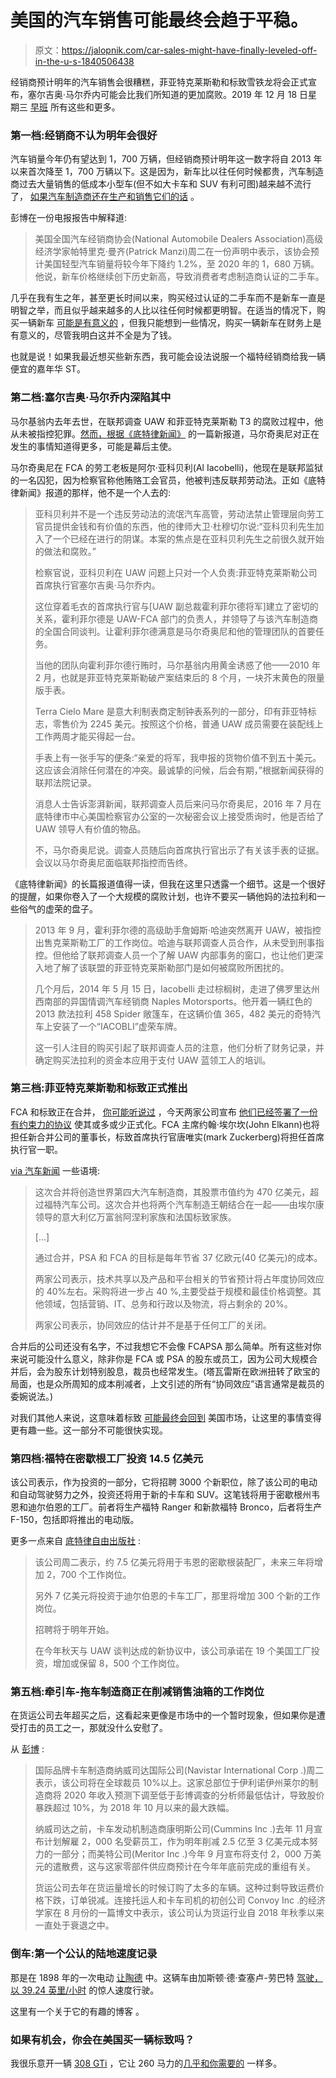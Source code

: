 # 美国的汽车销售可能最终会趋于平稳。

> 原文：<https://jalopnik.com/car-sales-might-have-finally-leveled-off-in-the-u-s-1840506438>

经销商预计明年的汽车销售会很糟糕，菲亚特克莱斯勒和标致雪铁龙将会正式宣布，塞尔吉奥·马尔乔内可能会比我们所知道的更加腐败。2019 年 12 月 18 日星期三 [早班](https://jalopnik.com/c/the-morning-shift) 所有这些和更多。



### **第一档:经销商不认为明年会很好**

汽车销量今年仍有望达到 1，700 万辆，但经销商预计明年这一数字将自 2013 年以来首次降至 1，700 万辆以下。这是因为，新车比以往任何时候都贵，汽车制造商过去大量销售的低成本小型车(但不如大卡车和 SUV 有利可图)越来越不流行了， [如果汽车制造商还在生产和销售它们的话](https://jalopnik.com/ford-and-gms-decision-to-abandon-small-cars-is-already-1839858417) 。

彭博在一份电报报告中解释道:

> 美国全国汽车经销商协会(National Automobile Dealers Association)高级经济学家帕特里克·曼齐(Patrick Manzi)周二在一份声明中表示，该协会预计美国轻型汽车销量将较今年下降约 1.2%，至 2020 年的 1，680 万辆。他说，新车价格继续创下历史新高，导致消费者考虑制造商认证的二手车。

几乎在我有生之年，甚至更长时间以来，购买经过认证的二手车而不是新车一直是明智之举，而且似乎越来越多的人比以往任何时候都更明智。在适当的情况下，购买一辆新车 [可能是有意义的](https://jalopnik.com/four-reasons-why-leasing-is-smarter-than-buying-1679962322) ，但我只能想到一些情况，购买一辆新车在财务上是有意义的，尽管我明白这并不全是为了钱。

也就是说！如果我最近想买些新东西，我可能会设法说服一个福特经销商给我一辆便宜的嘉年华 ST。

### **第二档:塞尔吉奥·马尔乔内深陷其中**

马尔基翁内去年去世，在联邦调查 UAW 和菲亚特克莱斯勒 T3 的腐败过程中，他从未被指控犯罪。[然而，根据《底特律新闻》](https://www.detroitnews.com/in-depth/business/autos/2019/12/18/greed-driven-alliance-fca-uaw-leaders-sparks-decade-corruption/2634016001/) 的一篇新报道，马尔奇奥尼对正在发生的事情知道得更多，可能是幕后主使。

马尔奇奥尼在 FCA 的劳工老板是阿尔·亚科贝利(Al Iacobelli)，他现在是联邦监狱的一名囚犯，因为检察官称他贿赂工会官员，他被判违反联邦劳动法。正如《底特律新闻》报道的那样，他不是一个人去的:

> 亚科贝利并不是一个违反劳动法的流氓汽车高管，劳动法禁止管理层向劳工官员提供金钱和有价值的东西，他的律师大卫·杜穆切尔说:“亚科贝利先生加入了一个已经在进行的阴谋。本案的焦点是在亚科贝利先生之前很久就开始的做法和腐败。”
> 
> 检察官说，亚科贝利在 UAW 问题上只对一个人负责:菲亚特克莱斯勒公司首席执行官塞尔吉奥·马尔乔内。
> 
> 这位穿着毛衣的首席执行官与[UAW 副总裁霍利菲尔德将军]建立了密切的关系，霍利菲尔德是 UAW-FCA 部门的负责人，并领导了与该汽车制造商的全国合同谈判。让霍利菲尔德满意是马尔奇奥尼和他的管理团队的首要任务。
> 
> 当他的团队向霍利菲尔德行贿时，马尔基翁内用黄金诱惑了他——2010 年 2 月，也就是菲亚特克莱斯勒破产案结束后的 8 个月，一块芥末黄色的限量版手表。
> 
> Terra Cielo Mare 是意大利制表商定制钟表系列的一部分，印有菲亚特标志，零售价为 2245 美元。按照这个价格，普通 UAW 成员需要在装配线上工作两周才能买得起一台。
> 
> 手表上有一张手写的便条:“亲爱的将军，我申报的货物价值不到五十美元。这应该会消除任何潜在的冲突。最诚挚的问候，后会有期，”根据新闻获得的联邦法院记录。
> 
> 消息人士告诉澎湃新闻，联邦调查人员后来问马尔奇奥尼，2016 年 7 月在底特律市中心美国检察官办公室的一次秘密会议上接受质询时，他是否给了 UAW 领导人有价值的物品。
> 
> 不，马尔奇奥尼说。调查人员随后向首席执行官出示了有关该手表的证据。会议以马尔奇奥尼面临联邦指控而告终。

《底特律新闻》的长篇报道值得一读，但我在这里只透露一个细节。这是一个很好的提醒，如果你卷入了一个大规模的腐败计划，也许不要买一辆他妈的法拉利和一些俗气的虚荣的盘子。

> 2013 年 9 月，霍利菲尔德的高级助手詹姆斯·哈迪突然离开 UAW，被指控出售克莱斯勒工厂的工作岗位。哈迪与联邦调查人员合作，从未受到刑事指控。但他给了联邦调查人员一个了解 UAW 内部事务的窗口，也让他们更深入地了解了该联盟的菲亚特克莱斯勒部门是如何被腐败所困扰的。
> 
> 几个月后，2014 年 5 月 15 日，Iacobelli 走过棕榈树，走进了佛罗里达州西南部的异国情调汽车经销商 Naples Motorsports。他开着一辆红色的 2013 款法拉利 458 Spider 敞篷车，在这辆价值 365，482 美元的奇特汽车上安装了一个“IACOBLI”虚荣车牌。
> 
> 这一引人注目的购买引起了联邦调查人员的注意，他们分析了财务记录，并确定购买法拉利的资金本应用于支付 UAW 蓝领工人的培训。

### **第三档:菲亚特克莱斯勒和标致正式推出**

FCA 和标致正在合并， [你可能听说过](https://jalopnik.com/fiat-chrysler-merges-with-peugeot-everything-you-need-1839499048) ，今天两家公司宣布 [他们已经签署了一份有约束力的协议](https://www.autonews.com/manufacturing/fiat-chrysler-psa-agree-binding-merger-deal) 使其或多或少正式化。FCA 主席约翰·埃尔坎(John Elkann)也将担任新合并公司的董事长，标致首席执行官唐唯实(mark Zuckerberg)将担任首席执行官一职。

[via 汽车新闻](https://www.autonews.com/manufacturing/fiat-chrysler-psa-agree-binding-merger-deal) 一些语境:

> 这次合并将创造世界第四大汽车制造商，其股票市值约为 470 亿美元，超过福特汽车公司。这次合并也将两个汽车制造王朝结合在一起——由埃尔康领导的意大利亿万富翁阿涅利家族和法国标致家族。
> 
> [...]
> 
> 通过合并，PSA 和 FCA 的目标是每年节省 37 亿欧元(40 亿美元)的成本。
> 
> 两家公司表示，技术共享以及产品和平台相关的节省预计将占年度协同效应的 40%左右。采购将进一步占 40 %,主要受益于规模和最佳价格调整。其他领域，包括营销、IT、总务和行政以及物流，将占剩余的 20%。
> 
> 两家公司表示，协同效应的估计并不是基于任何工厂的关闭。

合并后的公司还没有名字，不过我想它不会像 FCAPSA 那么简单。所有这些对你来说可能没什么意义，除非你是 FCA 或 PSA 的股东或员工，因为公司大规模合并后，会为股东计划特别股息，裁员也经常发生。(塔瓦雷斯在欧洲扭转了欧宝的局面，也是众所周知的成本削减者，上文引述的所有“协同效应”语言通常是裁员的委婉说法。)

对我们其他人来说，这意味着标致 [可能最终会回到](https://jalopnik.com/peugeot-citroen-is-coming-back-to-the-u-s-so-what-do-1822298650) 美国市场，让这里的事情变得更有趣一些。这一部分不可能很快实现。

### **第四档:福特在密歇根工厂投资 14.5 亿美元**

该公司表示，作为投资的一部分，它将招聘 3000 个新职位，除了该公司的电动和自动驾驶努力之外，投资还将用于新的卡车和 SUV。这笔钱将用于密歇根州韦恩和迪尔伯恩的工厂。前者将生产福特 Ranger 和新款福特 Bronco，后者将生产 F-150，包括即将推出的电动版。

更多一点来自 [底特律自由出版社](https://www.freep.com/story/money/cars/ford/2019/12/17/ford-michigan-assembly-dearborn-truck-plant/2675193001/) :

> 该公司周二表示，约 7.5 亿美元将用于韦恩的密歇根装配厂，未来三年将增加 2，700 个工作岗位。
> 
> 另外 7 亿美元将投资于迪尔伯恩的卡车工厂，那里将增加 300 个新的工作岗位。
> 
> 招聘将于明年开始。
> 
> 在今年秋天与 UAW 谈判达成的新协议中，该公司承诺在 19 个美国工厂投资，增加或保留 8，500 个工作岗位。

### **第五档:牵引车-拖车制造商正在削减销售油箱的工作岗位**

在货运公司去年超买之后，这看起来更像是市场中的一个暂时现象，但如果你是遭受打击的员工之一，那就没什么安慰了。

从 [彭博](https://www.bloomberg.com/news/articles/2019-12-17/truckmakers-slash-jobs-by-the-thousands-as-semi-orders-dry-up) :

> 国际品牌卡车制造商纳威司达国际公司(Navistar International Corp .)周二表示，该公司将在全球裁员 10%以上。这家总部位于伊利诺伊州莱尔的制造商将 2020 年收入预测下调至低于彭博调查的分析师最低估计，导致股价暴跌超过 10%，为 2018 年 10 月以来的最大跌幅。
> 
> 纳威司达之前，卡车发动机制造商康明斯公司(Cummins Inc .)去年 11 月宣布计划解雇 2，000 名受薪员工，作为明年削减 2.5 亿至 3 亿美元成本努力的一部分；而美特公司(Meritor Inc .)今年 9 月宣布将支付 2，000 万美元的遣散费，这与这家零部件供应商预计在今年年底前完成的重组有关。
> 
> 货运公司去年在货运量增长的时候订购了太多的车辆。这种过剩导致运费价格下跌，订单锐减。连接托运人和卡车司机的初创公司 Convoy Inc .的经济学家在 8 月份的一篇博文中表示，该公司认为货运行业自 2018 年秋季以来一直处于衰退之中。

### **倒车:第一个公认的陆地速度记录**

那是在 1898 年的一次电动 [让陶德](http://www.gregwapling.com/hotrod/land-speed-racing-history/land-speed-racing-jeantaud.html) 中。这辆车由加斯顿·德·查塞卢-劳巴特 [驾驶，以 39.24 英里/小时](https://www.guinnessworldrecords.com/world-records/first-recognized-land-speed-record/) 的惊人速度行驶。

这里有一个关于它的有趣的博客 。

### 如果有机会，你会在美国买一辆标致吗？

我很乐意开一辆 [308 GTi](https://www.peugeot.co.uk/showroom/308/gti-by-peugeot-sport/) ，它让 260 马力的[几乎和你需要的](https://jalopnik.com/i-have-determined-the-correct-amount-of-horsepower-1821531670) 一样多。
